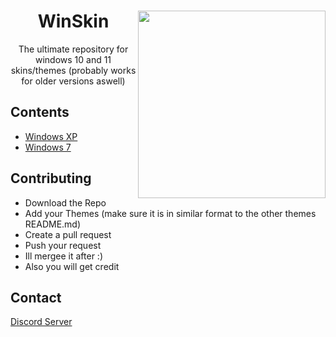 <h1 align="center">WinSkin <img src="https://preview.redd.it/qnd0yxjw71k71.png?auto=webp&s=9ee83877074e99371c3f1680de3a1ffbd72454c4" align="right" width="300" height="300"></h1>
  
 <p align="center">The ultimate repository for windows 10 and 11 skins/themes (probably works for older versions aswell)</p>


## Contents

- <a href="https://github.com/unofficialdxnny/winskin/tree/main/Windows%20XP%20Theme">Windows XP</a>
- <a href="https://github.com/unofficialdxnny/winskin/tree/main/Windows%207%20Theme">Windows 7</a>


## Contributing

- Download the Repo
- Add your Themes (make sure it is in similar format to the other themes README.md)
- Create a pull request
- Push your request
- Ill mergee it after :) 
- Also you will get credit


## Contact

<a href="https://discord.gg/E37mmPs49A">Discord Server</a>
